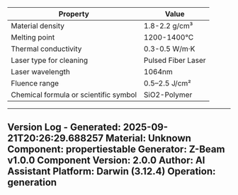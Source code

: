 | Property | Value |
|----------|-------|
| Material density | 1.8-2.2 g/cm³ |
| Melting point | 1200-1400°C |
| Thermal conductivity | 0.3-0.5 W/m·K |
| Laser type for cleaning | Pulsed Fiber Laser |
| Laser wavelength | 1064nm |
| Fluence range | 0.5–2.5 J/cm² |
| Chemical formula or scientific symbol | SiO2-Polymer |


---
Version Log - Generated: 2025-09-21T20:26:29.688257
Material: Unknown
Component: propertiestable
Generator: Z-Beam v1.0.0
Component Version: 2.0.0
Author: AI Assistant
Platform: Darwin (3.12.4)
Operation: generation
---